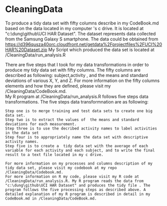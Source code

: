 CleaningData
============

  To produce a tidy data set with fifty columns describe in my CodeBook.md based on the data located in my computer 's c drive. It is located at   "c:\dung\github\UCI HAR Dataset". The dataset represents data collected from the Samsung Galaxy S smartphone. The data could be obtained from 
https://d396qusza40orc.cloudfront.net/getdata%2Fprojectfiles%2FUCI%20HAR%20Dataset.zip 
My Script which produced the data set is located at /CleaningData/run_analysis.R

There are five steps that I took for my data transformations in order to produce my tidy data set with fifty columns.
The fifty columns are described as following: subject,activity , and the means and standard deviations of various X, Y, and Z. For more information on the fifty columns elements and how they are defined, please visit my /CleaningData/CodeBook.md.  
My R program at /CleaningData/run_analysis.R follows five steps data transformations. The five steps data transformnation are as following:

    Step one is to merge training and test data sets to create one big data set.
    Step two is to extract the values of  the means and standard deviations for each measurement. 
    Step three is to use the decribed activity names to label activities in the data set
    Step four is to appropriately name the data set with descriptive activity names. 
    Step five is to create a  tidy data set with the average of each variable for each activity and each subject, and to write the final result to a text file located in my c drive.
    
    For more information on my processes and columns description of my tidy data set, please visit my codebook at my repo /CleaningData/Codebook.md.
    For more information on R my code, please visit my R code at /CleaningData/run_analysis.R. My R program reads the data from "c:\dung\github\UCI HAR Dataset" and produces the tidy file . The program follows the five processing steps as described above. A detailed explanation of my R program is described in detail in my CodeBook.md in /CleaningData/CodeBook.md.
